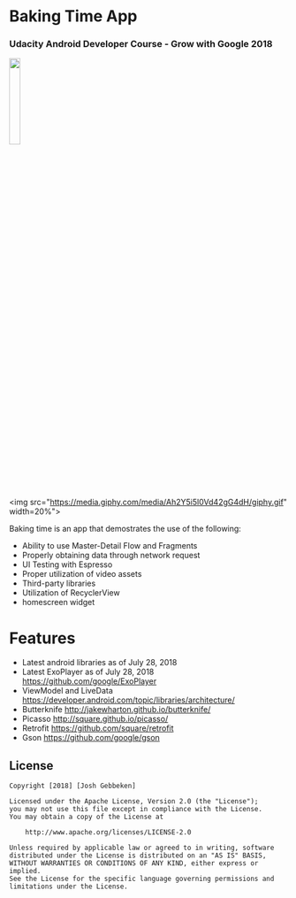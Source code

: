 # Baking Time App 
### Udacity Android Developer Course - Grow with Google 2018


<img src="https://media.giphy.com/media/6AeYe6E02tKsIyJYUx/giphy.gif" width="20%">

<img src="https://media.giphy.com/media/Ah2Y5i5l0Vd42gG4dH/giphy.gif" width=20%">

Baking time is an app that demostrates the use of the following:


  - Ability to use Master-Detail Flow and Fragments
  - Properly obtaining data through network request
  - UI Testing with Espresso
  - Proper utilization of video assets
  - Third-party libraries
  - Utilization of RecyclerView
  - homescreen widget
  

# Features

  - Latest android libraries as of July 28, 2018
  - Latest ExoPlayer as of July 28, 2018 https://github.com/google/ExoPlayer
  - ViewModel and LiveData https://developer.android.com/topic/libraries/architecture/
  - Butterknife http://jakewharton.github.io/butterknife/
  - Picasso http://square.github.io/picasso/
  - Retrofit https://github.com/square/retrofit
  - Gson https://github.com/google/gson


## License

    Copyright [2018] [Josh Gebbeken]

    Licensed under the Apache License, Version 2.0 (the "License");
    you may not use this file except in compliance with the License.
    You may obtain a copy of the License at

        http://www.apache.org/licenses/LICENSE-2.0

    Unless required by applicable law or agreed to in writing, software
    distributed under the License is distributed on an "AS IS" BASIS,
    WITHOUT WARRANTIES OR CONDITIONS OF ANY KIND, either express or implied.
    See the License for the specific language governing permissions and
    limitations under the License.
